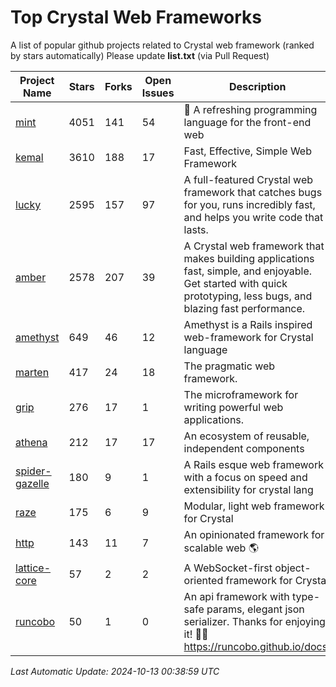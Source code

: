 # Top Crystal Web Frameworks

A list of popular github projects related to Crystal web framework (ranked by stars automatically)
Please update **list.txt** (via Pull Request)

| Project Name | Stars | Forks | Open Issues | Description | Last Commit |
| ------------ | ----- | ----- | ----------- | ----------- | ----------- |
| [mint](https://github.com/mint-lang/mint) |4051|141|54|:leaves: A refreshing programming language for the front-end web|2024-06-18T10:00:59Z|
| [kemal](https://github.com/kemalcr/kemal) |3610|188|17|Fast, Effective, Simple Web Framework|2024-10-12T10:09:23Z|
| [lucky](https://github.com/luckyframework/lucky) |2595|157|97|A full-featured Crystal web framework that catches bugs for you, runs incredibly fast, and helps you write code that lasts.|2024-10-09T14:31:08Z|
| [amber](https://github.com/amberframework/amber) |2578|207|39|A Crystal web framework that makes building applications fast, simple, and enjoyable. Get started with quick prototyping, less bugs, and blazing fast performance.|2023-11-25T01:17:47Z|
| [amethyst](https://github.com/amethyst-framework/amethyst) |649|46|12|Amethyst is a Rails inspired web-framework for Crystal language|2018-02-10T19:35:15Z|
| [marten](https://github.com/martenframework/marten) |417|24|18|The pragmatic web framework.|2024-10-10T23:25:22Z|
| [grip](https://github.com/grip-framework/grip) |276|17|1|The microframework for writing powerful web applications.|2024-05-12T07:01:29Z|
| [athena](https://github.com/athena-framework/athena) |212|17|17|An ecosystem of reusable, independent components|2024-10-12T04:17:43Z|
| [spider-gazelle](https://github.com/spider-gazelle/spider-gazelle) |180|9|1|A Rails esque web framework with a focus on speed and extensibility for crystal lang|2024-07-28T02:09:27Z|
| [raze](https://github.com/samueleaton/raze) |175|6|9|Modular, light web framework for Crystal|2021-01-02T01:20:01Z|
| [http](https://github.com/onyxframework/http) |143|11|7|An opinionated framework for scalable web 🌎|2019-08-13T09:00:30Z|
| [lattice-core](https://github.com/jasonl99/lattice-core) |57|2|2|A WebSocket-first object-oriented framework for Crystal|2017-03-31T23:57:57Z|
| [runcobo](https://github.com/runcobo/runcobo) |50|1|0|An api framework with type-safe params, elegant json serializer. Thanks for enjoying it! 👻👻 https://runcobo.github.io/docs/|2022-03-16T06:43:35Z|

*Last Automatic Update: 2024-10-13 00:38:59 UTC*